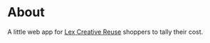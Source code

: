 # About
A little web app for [Lex Creative Reuse](https://lexcreativereuse.com/) shoppers to tally their cost.